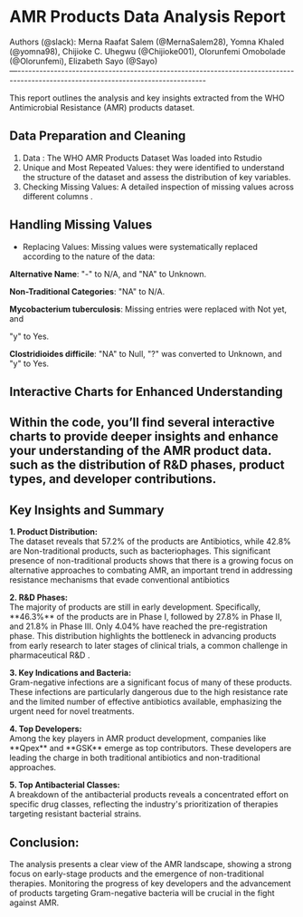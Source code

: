 # AMR Products Data Analysis Report

Authors (@slack): Merna Raafat Salem (@MernaSalem28), Yomna Khaled (@yomna98), Chijioke C. Uhegwu (@Chijioke001), Olorunfemi Omobolade (@Olorunfemi), Elizabeth Sayo (@Sayo)  
—----------------------------------------------------------------------------------------------------------------------------------

This report outlines the analysis and key insights extracted from the WHO Antimicrobial Resistance (AMR) products dataset. 

## **Data Preparation and Cleaning**

1. Data : The WHO AMR Products Dataset Was loaded into Rstudio  
2. Unique and Most Repeated Values: they were identified to understand the structure of the dataset and assess the distribution of key variables.  
3. Checking Missing Values: A detailed inspection of missing values across different columns .

## **Handling Missing Values**

* Replacing Values: Missing values were systematically replaced according to the nature of the data:

**Alternative Name**:  "-"  to  N/A, and "NA" to Unknown.

**Non-Traditional Categories**:  "NA"  to N/A.

**Mycobacterium tuberculosis**:  Missing entries were replaced with Not yet, and 

 "y" to Yes.

**Clostridioides difficile**:  "NA" to Null, "?" was converted to Unknown, and "y" to Yes.

## **Interactive Charts for Enhanced Understanding**

## Within the code, you’ll find several interactive charts to provide deeper insights and enhance your understanding of the AMR product data. such as the distribution of R\&D phases, product types, and developer contributions.

## **Key Insights and Summary**

**1\. Product Distribution:**   
   The dataset reveals that 57.2% of the products are Antibiotics, while 42.8% are Non-traditional  products, such as bacteriophages. This significant presence of non-traditional products shows that there is a growing focus on alternative approaches to combating AMR, an important trend in addressing resistance mechanisms that evade conventional antibiotics

**2\. R\&D Phases:**  
   The majority of products are still in early development. Specifically, \*\*46.3%\*\* of the products are in Phase I, followed by 27.8% in Phase II, and 21.8% in Phase III. Only 4.04% have reached the pre-registration phase. This distribution highlights the bottleneck in advancing products from early research to later stages of clinical trials, a common challenge in pharmaceutical R\&D .

**3\. Key Indications and Bacteria:**  
   Gram-negative infections are a significant focus of many of these products. These infections are particularly dangerous due to the high resistance rate and the limited number of effective antibiotics available, emphasizing the urgent need for novel treatments.

**4\. Top Developers:**  
   Among the key players in AMR product development, companies like \*\*Qpex\*\* and \*\*GSK\*\* emerge as top contributors. These developers are leading the charge in both traditional antibiotics and non-traditional approaches.

**5\. Top Antibacterial Classes:**  
   A breakdown of the antibacterial products reveals a concentrated effort on specific drug classes, reflecting the industry's prioritization of therapies targeting resistant bacterial strains.

## **Conclusion:**

The analysis presents a clear view of the AMR landscape, showing a strong focus on early-stage products and the emergence of non-traditional therapies. Monitoring the progress of key developers and the advancement of products targeting Gram-negative bacteria will be crucial in the fight against AMR.  
